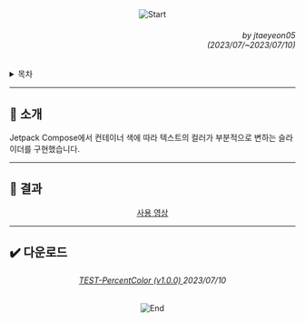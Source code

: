 <div align=center>
    <img src="https://capsule-render.vercel.app/api?type=waving&height=280&fontSize=70&fontAlignY=45&color=gradient&customColorList=15&section=header&text=TEST-PercentColor" alt="Start"/>
</div>

<div align=right>
    <h6>
        by jtaeyeon05<br/>  
        (2023/07/~2023/07/10)
    </h6>
</div>

<details>
    <summary>목차</summary>
    <h6>
        <ul dir="auto">
            <a href="https://github.com/error0918/MiniProjects/tree/main/TESTPercentColor/TESTPercentColor#-----소개">
                <li>
                    📜 소개
                </li>
            </a>
            <a href="https://github.com/error0918/MiniProjects/tree/main/TESTPercentColor/TESTPercentColor#-----결과">
                <li>
                    🧐 결과
                </li>
            </a>
            <a href="https://github.com/error0918/MiniProjects/tree/main/TESTPercentColor/TESTPercentColor#-----다운로드">
                <li>
                    ✔️ 다운로드
                </li>
            </a>
        </ul>
    </h6>
</details>

---

<h2>
    📜 소개
</h2>

Jetpack Compose에서 컨테이너 색에 따라 텍스트의 컬러가 부분적으로 변하는 슬라이더를 구현했습니다.

---

<h2>
    🧐 결과
</h2>

<div align=center>
    <a href="https://github.com/error0918/MiniProjects/raw/main/TESTPercentColor/video/Demonstration.mp4">
        사용 영상
    </a>
</div>

---

<h2>
    ✔️ 다운로드
</h2>

<div align=center>
    <h6>
        <a href="https://github.com/error0918/MiniProjects/raw/main/TESTPercentColor/apks/TESTPercentColor%20(v1.0.0).apk">
            TEST-PercentColor (v1.0.0)
        </a>
        2023/07/10
    </h6>
</div>

<div align=center>
    <img src="https://capsule-render.vercel.app/api?type=waving&height=200&color=gradient&customColorList=15&section=footer&desc=Copyright%202023.%20jtaeyeon05%20all%20rights%20reserved" alt="End"/>
</div>